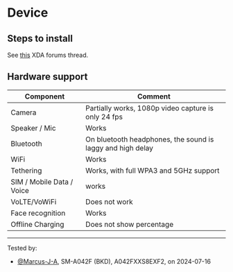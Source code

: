 # Device

## Steps to install

See [this](https://xdaforums.com/t/custom-recovery-gsi-how-to-install-twrp-and-gsis-in-the-a04e.4640124/) XDA forums thread.

## Hardware support

| Component                 |      Comment                                              |
|---------------------------|-----------------------------------------------------------|
| Camera                    | Partially works, 1080p video capture is only 24 fps       |
| Speaker / Mic             | Works                                                     |
| Bluetooth                 | On bluetooth headphones, the sound is laggy and high delay|
| WiFi                      | Works                                                     |
| Tethering                 | Works, with full WPA3 and 5GHz support                    |
| SIM / Mobile Data / Voice | works      |
| VoLTE/VoWiFi              | Does not work                                             |
| Face recognition          | Works                                                                             |
| Offline Charging          | Does not show percentage                                  |
---

Tested by:
- [@Marcus-J-A](https://github.com/Marcus-J-A), SM-A042F (BKD), A042FXXS8EXF2, on 2024-07-16
